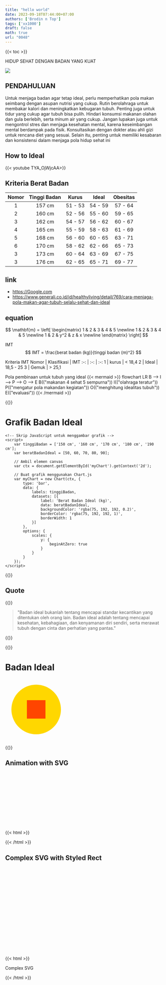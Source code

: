 ```yaml
---
title: "hello world"
date: 2023-09-18T07:44:00+07:00
authors: ['Brodin n Top']
tags: ['xx1000']
draft: false
math: true
url: "0048"
---
```

{{< toc >}}



HIDUP SEHAT DENGAN BADAN YANG KUAT

![](https://lh6.googleusercontent.com/XU8YvgWOpYXZUamOB7TEGRD5IBuEjsi7i9GyUTEpdS2GZ73EdrX3AQUqF55KL-ortsRqoVQNt8_CsaJ3exN20_WYEAPjQjV6aZlkBn7FjVcqLLg6Hih_fJXaCKWSQggEE_z5e8c--WUUHiJ6HmsQkf99A7fR6CN1wvzTcO4Yt6R25VDuYeJtWsN_YVhX1Q)

## PENDAHULUAN
Untuk menjaga badan agar tetap ideal, perlu memperhatikan pola makan seimbang dengan asupan nutrisi yang cukup. Rutin berolahraga untuk membakar kalori dan meningkatkan kebugaran tubuh. Penting juga untuk tidur yang cukup agar tubuh bisa pulih. Hindari konsumsi makanan olahan dan gula berlebih, serta minum air yang cukup. Jangan lupakan juga untuk mengontrol stres dan menjaga kesehatan mental, karena keseimbangan mental berdampak pada fisik. Konsultasikan dengan dokter atau ahli gizi untuk rencana diet yang sesuai. Selain itu, penting untuk memiliki kesabaran dan konsistensi dalam menjaga pola hidup sehat ini


## How to Ideal
{{< youtube TYA_OjWjcAA>}}

## Kriteria Berat Badan 
Nomor | Tinggi Badan | Kurus | Ideal | Obesitas
:-: | :-: | :-: | :-: | :-:
1 | 157 cm | 51 - 53 | 54 - 59 | 57 - 64
2 | 160 cm | 52 - 56 | 55 - 60 | 59 - 65
3 | 162 cm | 54 - 57 | 56 - 62 | 60 - 67
4 | 165 cm | 55 - 59 | 58 - 63 | 61 - 69
5 | 168 cm | 56 - 60 | 60 - 65 | 63 - 71
6 | 170 cm | 58 - 62 | 62 - 66 | 65 - 73
3 | 173 cm | 60 - 64 | 63 - 69 | 67 - 75
3 | 176 cm | 62 - 65 | 65 - 71 | 69 - 77


## link
+ https://Google.com
+ https://www.generali.co.id/id/healthyliving/detail/769/cara-menjaga-pola-makan-agar-tubuh-selalu-sehat-dan-ideal

## equation
$$
\mathbf{m} =
\left[
\begin{matrix}
1 & 2 & 3 & 4 & 5 \newline
1 & 2 & 3 & 4 & 5 \newline
1 & 2 & y^2 & z & x \newline
\end{matrix}
\right]
$$

IMT
$$
IMT = \frac{berat badan (kg)}{tinggi badan (m)^2}
$$

Kriteria IMT
Nomor | Klasifikasi | IMT
:-: | :-: | :-: 
1 | kurus | < 18,4
2 | Ideal | 18,5 - 25
3 | Gemuk | > 25,1




Pola pembinaan untuk tubuh yang ideal
{{< mermaid >}}
flowchart LR
    B --> I --> P --> O --> E
    B(("makanan 4 sehat 5 sempurna"))
    I(("olahraga teratur"))
    P(("mengatur pola makandan kegiatan"))
    O(("menghitung idealitas tubuh"))
    E(("evaluasi"))
{{< /mermaid >}}

{{<html>}}
<!DOCTYPE html>
<html lang="en">
<head>
    <meta charset="UTF-8">
    <meta name="viewport" content="width=device-width, initial-scale=1.0">
    <title>Grafik Badan Ideal</title>
    <!-- Sertakan Chart.js dari CDN -->
    <script src="https://cdn.jsdelivr.net/npm/chart.js"></script>
</head>
<body>
    <h1>Grafik Badan Ideal</h1>
    <canvas id="myChart"></canvas>

    <!-- Skrip JavaScript untuk menggambar grafik -->
    <script>
        var tinggiBadan = ['150 cm', '160 cm', '170 cm', '180 cm', '190 cm'];
        var beratBadanIdeal = [50, 60, 70, 80, 90];

        // Ambil elemen canvas
        var ctx = document.getElementById('myChart').getContext('2d');

        // Buat grafik menggunakan Chart.js
        var myChart = new Chart(ctx, {
            type: 'bar',
            data: {
                labels: tinggiBadan,
                datasets: [{
                    label: 'Berat Badan Ideal (kg)',
                    data: beratBadanIdeal,
                    backgroundColor: 'rgba(75, 192, 192, 0.2)',
                    borderColor: 'rgba(75, 192, 192, 1)',
                    borderWidth: 1
                }]
            },
            options: {
                scales: {
                    y: {
                        beginAtZero: true
                    }
                }
            }
        });
    </script>
</body>
</html>

{{</html>}}




## Quote
{{<html>}}
<blockquote>
 "Badan ideal bukanlah tentang mencapai standar kecantikan yang ditentukan oleh orang lain. Badan ideal adalah tentang mencapai kesehatan, kebahagiaan, dan kenyamanan diri sendiri, serta merawat tubuh dengan cinta dan perhatian yang pantas."
</blockquote>
{{</html>}}


{{<html>}}
<!DOCTYPE html>
<html lang="en">
<head>
    <meta charset="UTF-8">
    <meta name="viewport" content="width=device-width, initial-scale=1.0">
    <title>Animasi SVG Gambar Badan Ideal</title>
    <style>
        @keyframes bounce {
            0% {
                transform: translateY(0);
            }
            50% {
                transform: translateY(-20px);
            }
            100% {
                transform: translateY(0);
            }
        }
    </style>
</head>
<body>
    <h1>Badan Ideal</h1>
    <svg width="200" height="200" viewBox="0 0 200 200">
        <circle cx="100" cy="100" r="80" fill="#ffd700" />
        <!-- Gambar badan ideal -->
        <rect x="70" y="70" width="60" height="60" fill="#ff4500">
            <animate attributeName="height" attributeType="XML" from="60" to="50" dur="1s" begin="0s" repeatCount="indefinite" />
        </rect>
        <!-- Animasi yang menggerakkan badan -->
        <animateTransform attributeName="transform" attributeType="XML" type="translate" from="0 0" to="0 -10" dur="1s" repeatCount="indefinite" values="0; 0; 0" keyTimes="0; 0.5; 1" calcMode="spline" keySplines="0.25 0 0.75 1; 0.25 0 0.75 1; 0.25 0 0.75 1" />
    </svg>
</body>
</html>

{{</html>}}

## Animation with SVG
{{< html >}}
<svg width="200" height="200" xmlns="http://www.w3.org/2000/svg">
  <!-- Rectangle with animation -->
  <rect x="10" y="10" width="50" height="50" fill="blue">
    <animate attributeName="width" from="50" to="150" dur="2s" begin="0s" repeatCount="indefinite" />
    <animate attributeName="height" from="50" to="150" dur="2s" begin="0s" repeatCount="indefinite" />
    <animate attributeName="fill" values="blue;red;green;blue" dur="4s" begin="0s" repeatCount="indefinite" />
  </rect>
</svg>
{{< /html >}}

## Complex SVG with Styled Rect
{{< html >}}
<svg width="400" height="300" xmlns="http://www.w3.org/2000/svg">
  <!-- Rectangle with gradients -->
  <defs>
    <linearGradient id="grad1" x1="0%" y1="0%" x2="100%" y2="0%">
      <stop offset="0%" style="stop-color:rgb(255,0,0);stop-opacity:1" />
      <stop offset="100%" style="stop-color:rgb(0,0,255);stop-opacity:1" />
    </linearGradient>
  </defs>

  <rect x="20" y="20" width="200" height="100" fill="url(#grad1)" stroke="green" stroke-width="3" />

  <!-- Text element -->
  <text x="30" y="160" font-family="Arial" font-size="24" fill="black">Complex SVG</text>

  <!-- Circle with animation -->
  <circle cx="250" cy="150" r="20" fill="orange">
    <animate attributeName="r" from="20" to="50" dur="2s" begin="0s" repeatCount="indefinite" />
  </circle>
</svg>
{{< /html >}}